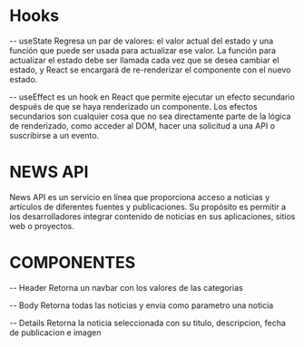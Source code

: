 # Hooks
-- useState 
Regresa un par de valores: el valor actual del estado y una función que puede ser usada para actualizar ese valor. La función para actualizar el estado debe ser llamada cada vez que se desea cambiar el estado, y React se encargará de re-renderizar el componente con el nuevo estado.

-- useEffect
es un hook en React que permite ejecutar un efecto secundario después de que se haya renderizado un componente. Los efectos secundarios son cualquier cosa que no sea directamente parte de la lógica de renderizado, como acceder al DOM, hacer una solicitud a una API o suscribirse a un evento.

# NEWS API
News API es un servicio en línea que proporciona acceso a noticias y artículos de diferentes fuentes y publicaciones. Su propósito es permitir a los desarrolladores integrar contenido de noticias en sus aplicaciones, sitios web o proyectos.

# COMPONENTES
-- Header
Retorna un navbar con los valores de las categorias

-- Body
Retorna todas las noticias y envia como parametro una noticia

-- Details
Retorna la noticia seleccionada con su titulo, descripcion, fecha de publicacion e imagen